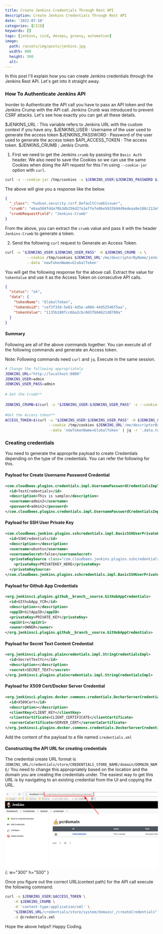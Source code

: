 ```yaml
---
title: Create Jenkins Credentials Through Rest API
description: Create Jenkins Credentials Through Rest API
date: '2022-07-10'
categories: [CICD]
keywords: []
tags: [jenkins, cicd, devops, groovy, automation]
image:
  path: /assets/img/posts/jenkins.jpg
  width: 800
  height: 500
  alt:
---
```


In this post I'll explain how you can create Jenkins credentials through the Jenkins Rest API. Let's get into it straight away.

### How To Authenticate Jenkins API

Inorder to Authenticate the API call you have to pass an API token and the Jenkins Crump with the API call. Jenkins Crunb was introduced to prevent CSRF attacks. Let's see how exactly you can get all these details.

$JENKINS_URL : This variable refers to Jenkins URL with the custom context if you have any.
$JENKINS_USER : Username of the user used to generate the access token
$JENKINS_PASSWORD : Password of the user used to generate the access token
$API_ACCESS_TOKEN : The access token.
$JENKINS_CRUMB ; Jenkis Crumb. 

1. First we need to get the Jenkins `crumb` by passing the `Basic Auth` header. We also need to save the Cookies so we can use the same Cookies when doing the API request for this I'm using `--cookie-jar` option with `curl`.

```sh
curl -s --cookie-jar /tmp/cookies -u $JENKINS_USER:$JENKINS_PASSWORD $JENKINS_URL/crumbIssuer/api/json
```
The above will give you a response like the below.

```json
{
  "_class": "hudson.security.csrf.DefaultCrumbIssuer",
  "crumb": "e6aa50dfdda70b3db256d27a1effe7e0be5033b94d9edeaa9e108c212e91f4c2",
  "crumbRequestField": "Jenkins-Crumb"
}
```

From the above, you can extract the `crumb` value and pass it with the header `Jenkins-Crumb` to generate a token. 

2. Send the following `curl` request to Generate an Access Token. 

```sh
curl -u "$JENKINS_USER:$JENKINS_USER_PASS" -H $JENKINS_CRUMB -s \
          --cookie /tmp/cookies $JENKINS_URL'/me/descriptorByName/jenkins.security.ApiTokenProperty/generateNewToken' \
          --data 'newTokenName=GlobalToken'
```
You will get the following response for the above call. Extract the value for `tokenValue` and use it as the Access Token on consecutive API calls. 
```json
{
  "status": "ok",
  "data": {
    "tokenName": "GlobalToken",
    "tokenUuid": "cef3f33d-5e61-4d5e-a966-44d52546f5aa",
    "tokenValue": "1135b180fcc6ba2cbc0d3fb04621d8700a"
  }
}
```
#### Summary
Following are all of the above commands together. You can execute all of the following commands and generate an Access token. 

Note: Following commands need `curl` and `jq`. Execute in the same session. 
```sh
# Change the following appropriately
JENKINS_URL="http://localhost:8080"
JENKINS_USER=admin
JENKINS_USER_PASS=admin

# Get the Crumb**

JENKINS_CRUMB=$(curl -u "$JENKINS_USER:$JENKINS_USER_PASS" -s --cookie-jar /tmp/cookies $JENKINS_URL'/crumbIssuer/api/xml?xpath=concat(//crumbRequestField,":",//crumb)')

#Get the Access token**
ACCESS_TOKEN=$(curl -u "$JENKINS_USER:$JENKINS_USER_PASS" -H $JENKINS_CRUMB -s \
                    --cookie /tmp/cookies $JENKINS_URL'/me/descriptorByName/jenkins.security.ApiTokenProperty/generateNewToken' \
                    --data 'newTokenName=GlobalToken' | jq -r '.data.tokenValue')
```

### Creating credentials

You need to generate the approprite payload to create Credentials depending on the type of the credentials. You can refer the following for this. 

#### Payload for Create Username Password Credential

```xml
<com.cloudbees.plugins.credentials.impl.UsernamePasswordCredentialsImpl>
  <id>TestCredentials</id>
  <description>This is sample</description>
  <username>admin2</username>
  <password>admin2</password>
</com.cloudbees.plugins.credentials.impl.UsernamePasswordCredentialsImpl>
```

#### Payload for SSH User Private Key

```xml
<com.cloudbees.jenkins.plugins.sshcredentials.impl.BasicSSHUserPrivateKey>
  <id>SSHCredential</id>
  <description></description>
  <username>ubuntu</username>
  <usernameSecret>false</usernameSecret>
  <privateKeySource class="com.cloudbees.jenkins.plugins.sshcredentials.impl.BasicSSHUserPrivateKey$DirectEntryPrivateKeySource">
    <privateKey>PRIVATEKEY_HERE</privateKey>
  </privateKeySource>
</com.cloudbees.jenkins.plugins.sshcredentials.impl.BasicSSHUserPrivateKey>
```
#### Payload for Github App Credentials
```xml
<org.jenkinsci.plugins.github__branch__source.GitHubAppCredentials>
  <id>GIthubApp_YCR</id>
  <description></description>
  <appID>GitAppID</appID>
  <privateKey>PRIVATE_KEY</privateKey>
  <apiUri></apiUri>
  <owner>OWNER</owner>
</org.jenkinsci.plugins.github__branch__source.GitHubAppCredentials>
```

#### Payload for Secret Text Content Credential

```xml
<org.jenkinsci.plugins.plaincredentials.impl.StringCredentialsImpl>
  <id>SecretTextYcr</id>
  <description></description>
  <secret>SECRET_TEXT</secret>
</org.jenkinsci.plugins.plaincredentials.impl.StringCredentialsImpl>
```

#### Payload for X509 Cert/Docker Server Credential

```xml
<org.jenkinsci.plugins.docker.commons.credentials.DockerServerCredentials>
  <id>X509Cert</id>
  <description></description>
  <clientKey>CLIENT_KEY</clientKey>
  <clientCertificate>CLIENT_CERTIFICATE</clientCertificate>
  <serverCaCertificate>SERVER_CERT</serverCaCertificate>
</org.jenkinsci.plugins.docker.commons.credentials.DockerServerCredentials>
```

Add the content of the payload to a file named `credentials.xml`

#### Constructing the API URL for creating credentials

The credential create URL format is `JENKINS_URL/credentials/store/CREDENTIALS_STORE_NAME/domain/DOMAIN_NAME/` You need to change this appropriately based on the location and the domain you are creating the credentials under. The easiest way to get this URL is by navigating to an existing credential from the UI and copying the URL.

![](/assets/img/posts/JenkinsURL.png){: w="300" h="500" }

Once you figure out the correct URL(context path) for the API call execute the following command.

```sh
curl -u $JENKINS_USER:$ACCESS_TOKEN \
    -H $JENKINS_CRUMB \
    -H 'content-type:application/xml' \
    "$JENKINS_URL/credentials/store/system/domain/_/createCredentials" \
    -d @credentials.xml
```

Hope the above helps!! Happy Coding. 